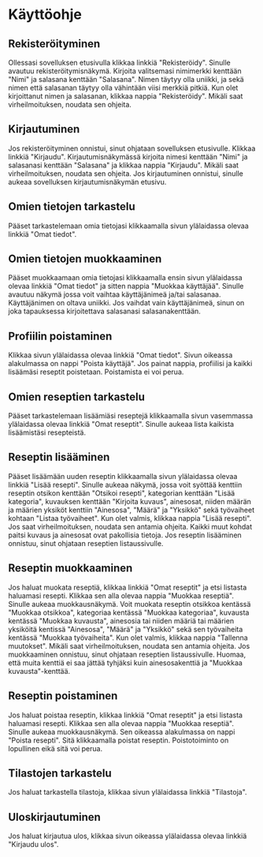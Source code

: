 # Käyttöohje

## Rekisteröityminen
Ollessasi sovelluksen etusivulla klikkaa linkkiä "Rekisteröidy". Sinulle avautuu rekisteröitymisnäkymä. Kirjoita valitsemasi nimimerkki kenttään "Nimi" ja salasana kenttään "Salasana". Nimen täytyy olla uniikki, ja sekä nimen että salasanan täytyy olla vähintään viisi merkkiä pitkiä. Kun olet kirjoittanut nimen ja salasanan, klikkaa nappia "Rekisteröidy". Mikäli saat virheilmoituksen, noudata sen ohjeita. 

## Kirjautuminen
Jos rekisteröityminen onnistui, sinut ohjataan sovelluksen etusivulle. Klikkaa linkkiä "Kirjaudu". Kirjautumisnäkymässä kirjoita nimesi kenttään "Nimi" ja salasanasi kenttään "Salasana" ja klikkaa nappia "Kirjaudu". Mikäli saat virheilmoituksen, noudata sen ohjeita. Jos kirjautuminen onnistui, sinulle aukeaa sovelluksen kirjautumisnäkymän etusivu. 

## Omien tietojen tarkastelu
Pääset tarkastelemaan omia tietojasi klikkaamalla sivun ylälaidassa olevaa linkkiä "Omat tiedot". 

## Omien tietojen muokkaaminen
Pääset muokkaamaan omia tietojasi klikkaamalla ensin sivun ylälaidassa olevaa linkkiä "Omat tiedot" ja sitten nappia "Muokkaa käyttäjää". Sinulle avautuu näkymä jossa voit vaihtaa käyttäjänimeä ja/tai salasanaa. Käyttäjänimen on oltava uniikki. Jos vaihdat vain käyttäjänimeä, sinun on joka tapauksessa kirjoitettava salasanasi salasanakenttään.

## Profiilin poistaminen
Klikkaa sivun ylälaidassa olevaa linkkiä "Omat tiedot". Sivun oikeassa alakulmassa on nappi "Poista käyttäjä". Jos painat nappia, profiilisi ja kaikki lisäämäsi reseptit poistetaan. Poistamista ei voi perua.

## Omien reseptien tarkastelu
Pääset tarkastelemaan lisäämiäsi reseptejä klikkaamalla sivun vasemmassa ylälaidassa olevaa linkkiä "Omat reseptit". Sinulle aukeaa lista kaikista lisäämistäsi resepteistä.

## Reseptin lisääminen
Pääset lisäämään uuden reseptin klikkaamalla sivun ylälaidassa olevaa linkkiä "Lisää resepti". Sinulle aukeaa näkymä, jossa voit syöttää kenttiin reseptin otsikon kenttään "Otsikoi resepti", kategorian kenttään "Lisää kategoria", kuvauksen kenttään "Kirjoita kuvaus", ainesosat, niiden määrän ja määrien yksiköt kenttiin "Ainesosa", "Määrä" ja "Yksikkö" sekä työvaiheet kohtaan "Listaa työvaiheet". Kun olet valmis, klikkaa nappia "Lisää resepti". Jos saat virheilmoituksen, noudata sen antamia ohjeita. Kaikki muut kohdat paitsi kuvaus ja ainesosat ovat pakollisia tietoja. Jos reseptin lisääminen onnistuu, sinut ohjataan reseptien listaussivulle.

## Reseptin muokkaaminen
Jos haluat muokata reseptiä, klikkaa linkkiä "Omat reseptit" ja etsi listasta haluamasi resepti. Klikkaa sen alla olevaa nappia "Muokkaa reseptiä". Sinulle aukeaa muokkausnäkymä. Voit muokata reseptin otsikkoa kentässä "Muokkaa otsikkoa", kategoriaa kentässä "Muokkaa kategoriaa", kuvausta kentässä "Muokkaa kuvausta", ainesosia tai niiden määriä tai määrien yksiköitä kentissä "Ainesosa", "Määrä" ja "Yksikkö" sekä sen työvaiheita kentässä "Muokkaa työvaiheita". Kun olet valmis, klikkaa nappia "Tallenna muutokset". Mikäli saat virheilmoituksen, noudata sen antamia ohjeita. Jos muokkaaminen onnistuu, sinut ohjataan reseptien listaussivulle. Huomaa, että muita kenttiä ei saa jättää tyhjäksi kuin ainesosakenttiä ja "Muokkaa kuvausta"-kenttää.

## Reseptin poistaminen
Jos haluat poistaa reseptin, klikkaa linkkiä "Omat reseptit" ja etsi listasta haluamasi resepti. Klikkaa sen alla olevaa nappia "Muokkaa reseptiä". Sinulle aukeaa muokkausnäkymä. Sen oikeassa alakulmassa on nappi "Poista resepti". Sitä klikkaamalla poistat reseptin. Poistotoiminto on lopullinen eikä sitä voi perua.

## Tilastojen tarkastelu
Jos haluat tarkastella tilastoja, klikkaa sivun ylälaidassa linkkiä "Tilastoja".

## Uloskirjautuminen
Jos haluat kirjautua ulos, klikkaa sivun oikeassa ylälaidassa olevaa linkkiä "Kirjaudu ulos".
